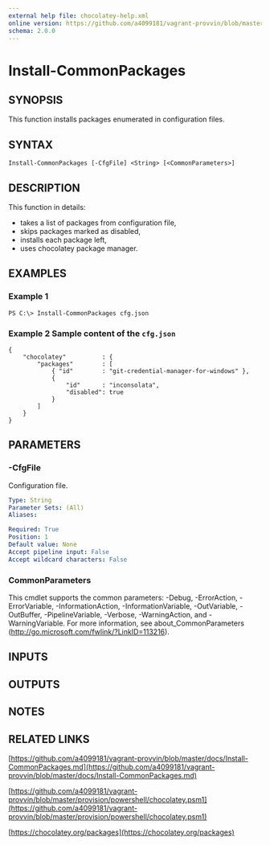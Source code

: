 ```yaml
---
external help file: chocolatey-help.xml
online version: https://github.com/a4099181/vagrant-provvin/blob/master/docs/Install-CommonPackages.md
schema: 2.0.0
---
```


# Install-CommonPackages

## SYNOPSIS
This function installs packages enumerated in configuration files.

## SYNTAX

```
Install-CommonPackages [-CfgFile] <String> [<CommonParameters>]
```

## DESCRIPTION
This function in details:
* takes a list of packages from configuration file,
* skips packages marked as disabled,
* installs each package left,
* uses chocolatey package manager.

## EXAMPLES

### Example 1
```
PS C:\> Install-CommonPackages cfg.json
```

### Example 2 Sample content of the `cfg.json`
```
{
    "chocolatey"          : {
        "packages"        : [
            { "id"        : "git-credential-manager-for-windows" },
            {
                "id"      : "inconsolata",
                "disabled": true
            }
        ]
    }
}
```

## PARAMETERS

### -CfgFile
Configuration file.

```yaml
Type: String
Parameter Sets: (All)
Aliases:

Required: True
Position: 1
Default value: None
Accept pipeline input: False
Accept wildcard characters: False
```

### CommonParameters
This cmdlet supports the common parameters: -Debug, -ErrorAction, -ErrorVariable, -InformationAction, -InformationVariable, -OutVariable, -OutBuffer, -PipelineVariable, -Verbose, -WarningAction, and -WarningVariable. For more information, see about_CommonParameters (http://go.microsoft.com/fwlink/?LinkID=113216).

## INPUTS

## OUTPUTS

## NOTES

## RELATED LINKS

[https://github.com/a4099181/vagrant-provvin/blob/master/docs/Install-CommonPackages.md](https://github.com/a4099181/vagrant-provvin/blob/master/docs/Install-CommonPackages.md)

[https://github.com/a4099181/vagrant-provvin/blob/master/provision/powershell/chocolatey.psm1](https://github.com/a4099181/vagrant-provvin/blob/master/provision/powershell/chocolatey.psm1)

[https://chocolatey.org/packages](https://chocolatey.org/packages)
